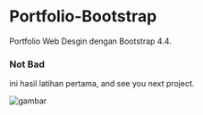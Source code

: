 # Portfolio-Bootstrap
Portfolio Web Desgin dengan Bootstrap 4.4.


### Not Bad
 ini hasil latihan pertama, and see you next project.
 
 ![gambar](https://user-images.githubusercontent.com/32538561/75061550-873ec980-5513-11ea-8e22-0d8a37d6691c.png)
